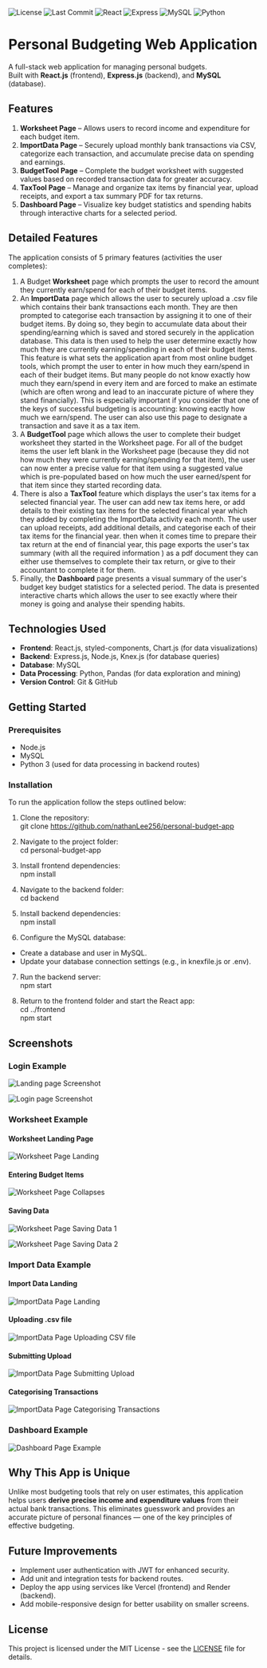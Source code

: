 ![License](https://img.shields.io/badge/license-MIT-green)
![Last Commit](https://img.shields.io/github/last-commit/nathanLee256/personal-budget-app)
![React](https://img.shields.io/badge/frontend-React-blue)
![Express](https://img.shields.io/badge/backend-Express.js-lightgrey)
![MySQL](https://img.shields.io/badge/database-MySQL-blue)
![Python](https://img.shields.io/badge/data%20processing-Python3-yellow)


# Personal Budgeting Web Application

A full-stack web application for managing personal budgets.  
Built with **React.js** (frontend), **Express.js** (backend), and **MySQL** (database).

## Features

1. **Worksheet Page** – Allows users to record income and expenditure for each budget item.
2. **ImportData Page** – Securely upload monthly bank transactions via CSV, categorize each transaction, and accumulate precise data on spending and earnings.
3. **BudgetTool Page** – Complete the budget worksheet with suggested values based on recorded transaction data for greater accuracy.
4. **TaxTool Page** – Manage and organize tax items by financial year, upload receipts, and export a tax summary PDF for tax returns.
5. **Dashboard Page** – Visualize key budget statistics and spending habits through interactive charts for a selected period.


## Detailed Features
The application consists of 5 primary features (activities the user completes):

1. A Budget **Worksheet** page which prompts the user to record the amount they currently earn/spend for each of their budget items. 
2. An **ImportData** page which allows the user to securely upload a .csv file which contains their bank transactions each month. They are then prompted to categorise each transaction by assigning it to one of their budget items. By doing so, they begin to accumulate data about their spending/earning which is saved and stored securely in the application database. This data is then used to help the user determine exactly how much they are currently earning/spending in each of their budget items. This feature is what sets the application apart from most online budget tools, which prompt the user to enter in how much they earn/spend in each of their budget items. But many people do not know exactly how much they earn/spend in every item and are forced to make an estimate (which are often wrong and lead to an inaccurate picture of where they stand financially). This is especially important if you consider that one of the keys of successful budgeting is accounting: knowing eactly how much we earn/spend. The user can also use this page to designate a transaction and save it as a tax item.
3. A **BudgetTool** page which allows the user to complete their budget worksheet they started in the Worksheet page. For all of the budget items the user left blank in the Worksheet page (because they did not how much they were currently earning/spending for that item), the user can now enter a precise value for that item using a suggested value which is pre-populated based on how much the user earned/spent for that item since they started recording data.
4. There is also a **TaxTool** feature which displays the user's tax items for a selected financial year. The user can add new tax items here, or add details to their existing tax items for the selected finanical year which they added by completing the ImportData activity each month. The user can upload receipts, add additional details, and categorise each of their tax items for the financial year. then when it comes time to prepare their tax return at the end of financial year, this page exports the user's tax summary (with all the required information ) as a pdf document they can either use themselves to complete their tax return, or give to their accountant to complete it for them.
5. Finally, the **Dashboard** page presents a visual summary of the user's budget key budget statistics for a selected period. The data is presented interactive charts which allows the user to see exactly where their money is going and analyse their spending habits.

## Technologies Used

- **Frontend**: React.js, styled-components, Chart.js (for data visualizations)
- **Backend**: Express.js, Node.js, Knex.js (for database queries)
- **Database**: MySQL
- **Data Processing**: Python, Pandas (for data exploration and mining)
- **Version Control**: Git & GitHub

## Getting Started

### Prerequisites

- Node.js
- MySQL
- Python 3 (used for data processing in backend routes)

### Installation

To run the application follow the steps outlined below:

1. Clone the repository:  
git clone https://github.com/nathanLee256/personal-budget-app

2. Navigate to the project folder:  
cd personal-budget-app

3. Install frontend dependencies:  
npm install

4. Navigate to the backend folder:  
cd backend

5. Install backend dependencies:  
npm install

6. Configure the MySQL database:  
- Create a database and user in MySQL.  
- Update your database connection settings (e.g., in knexfile.js or .env).

7. Run the backend server:  
npm start

8. Return to the frontend folder and start the React app:  
cd ../frontend  
npm start

## Screenshots

### Login Example

![Landing page Screenshot](src/screenshots/login/login.png)

![Login page Screenshot](src/screenshots/login/login_1.png)

### Worksheet Example

#### Worksheet Landing Page

![Worksheet Page Landing](src/screenshots/worksheet/landing.png)

#### Entering Budget Items

![Worksheet Page Collapses](src/screenshots/worksheet/open_collapse.png)

#### Saving Data

![Worksheet Page Saving Data 1](src/screenshots/worksheet/save.png)

![Worksheet Page Saving Data 2](src/screenshots/worksheet/save_1.png)

### Import Data Example

#### Import Data Landing

![ImportData Page Landing](src/screenshots/import_data/landing.png)

#### Uploading .csv file

![ImportData Page Uploading CSV file](src/screenshots/import_data/upload.png)

#### Submitting Upload

![ImportData Page Submitting Upload](src/screenshots/import_data/submit.png)

#### Categorising Transactions

![ImportData Page Categorising Transactions](src/screenshots/import_data/categorise.png)

### Dashboard Example

![Dashboard Page Example](src/screenshots/dashboard/dash.png)


## Why This App is Unique

Unlike most budgeting tools that rely on user estimates, this application helps users **derive precise income and expenditure values** from their actual bank transactions. This eliminates guesswork and provides an accurate picture of personal finances — one of the key principles of effective budgeting.

## Future Improvements

- Implement user authentication with JWT for enhanced security.
- Add unit and integration tests for backend routes.
- Deploy the app using services like Vercel (frontend) and Render (backend).
- Add mobile-responsive design for better usability on smaller screens.

## License

This project is licensed under the MIT License - see the [LICENSE](LICENSE) file for details.

